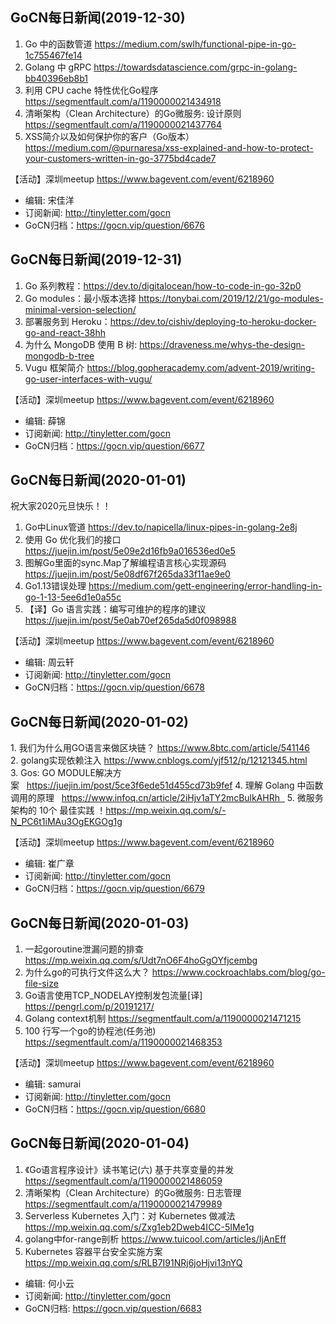 ## GoCN每日新闻(2019-12-30)

1. Go 中的函数管道 https://medium.com/swlh/functional-pipe-in-go-1c755467fe14
2. Golang 中 gRPC https://towardsdatascience.com/grpc-in-golang-bb40396eb8b1
3. 利用 CPU cache 特性优化Go程序 https://segmentfault.com/a/1190000021434918
4. 清晰架构（Clean Architecture）的Go微服务: 设计原则 https://segmentfault.com/a/1190000021437764
5. XSS简介以及如何保护你的客户（Go版本）https://medium.com/@purnaresa/xss-explained-and-how-to-protect-your-customers-written-in-go-3775bd4cade7

【活动】深圳meetup https://www.bagevent.com/event/6218960

- 编辑: 宋佳洋
- 订阅新闻: http://tinyletter.com/gocn
- GoCN归档：https://gocn.vip/question/6676

## GoCN每日新闻(2019-12-31)

1. Go 系列教程：https://dev.to/digitalocean/how-to-code-in-go-32p0
2. Go modules：最小版本选择 https://tonybai.com/2019/12/21/go-modules-minimal-version-selection/
3. 部署服务到 Heroku：https://dev.to/cishiv/deploying-to-heroku-docker-go-and-react-38hh
4. 为什么 MongoDB 使用 B 树: https://draveness.me/whys-the-design-mongodb-b-tree
5. Vugu 框架简介   https://blog.gopheracademy.com/advent-2019/writing-go-user-interfaces-with-vugu/

【活动】深圳meetup https://www.bagevent.com/event/6218960

- 编辑: 薛锦
- 订阅新闻: http://tinyletter.com/gocn
- GoCN归档：https://gocn.vip/question/6677

## GoCN每日新闻(2020-01-01)
祝大家2020元旦快乐！！

1. Go中Linux管道 https://dev.to/napicella/linux-pipes-in-golang-2e8j
2. 使用 Go 优化我们的接口 https://juejin.im/post/5e09e2d16fb9a016536ed0e5
3. 图解Go里面的sync.Map了解编程语言核心实现源码 https://juejin.im/post/5e08df67f265da33f11ae9e0
4. Go1.13错误处理 https://medium.com/gett-engineering/error-handling-in-go-1-13-5ee6d1e0a55c
5. 【译】Go 语言实践：编写可维护的程序的建议 https://juejin.im/post/5e0ab70ef265da5d0f098988

【活动】深圳meetup https://www.bagevent.com/event/6218960

- 编辑: 周云轩
- 订阅新闻: http://tinyletter.com/gocn
- GoCN归档：https://gocn.vip/question/6678


## GoCN每日新闻(2020-01-02)

1. 我们为什么用GO语言来做区块链？ https://www.8btc.com/article/541146
2. golang实现依赖注入 https://www.cnblogs.com/yjf512/p/12121345.html
3. Gos: GO MODULE解决方案   https://juejin.im/post/5ce3f6ede51d455cd73b9fef
4. 理解 Golang 中函数调用的原理   https://www.infoq.cn/article/2iHjv1aTY2mcBulkAHRh  
5. 微服务架构的 10个 最佳实践 ！https://mp.weixin.qq.com/s/-N_PC6t1iMAu3OgEKGOg1g

【活动】深圳meetup https://www.bagevent.com/event/6218960

- 编辑: 崔广章
- 订阅新闻: http://tinyletter.com/gocn
- GoCN归档：https://gocn.vip/question/6679


## GoCN每日新闻(2020-01-03)

1. 一起goroutine泄漏问题的排查 https://mp.weixin.qq.com/s/Udt7nO6F4hoGgOYfjcembg
2. 为什么go的可执行文件这么大？ https://www.cockroachlabs.com/blog/go-file-size
3. Go语言使用TCP_NODELAY控制发包流量[译] https://pengrl.com/p/20191217/
4. Golang context机制 https://segmentfault.com/a/1190000021471215
5. 100 行写一个go的协程池(任务池) https://segmentfault.com/a/1190000021468353

【活动】深圳meetup https://www.bagevent.com/event/6218960

- 编辑: samurai
- 订阅新闻: http://tinyletter.com/gocn
- GoCN归档：https://gocn.vip/question/6680

## GoCN每日新闻(2020-01-04)

1. 《Go语言程序设计》读书笔记(六) 基于共享变量的并发 https://segmentfault.com/a/1190000021486059
2. 清晰架构（Clean Architecture）的Go微服务: 日志管理 https://segmentfault.com/a/1190000021479989
3. Serverless Kubernetes 入门：对 Kubernetes 做减法 https://mp.weixin.qq.com/s/Zxg1eb2Dweb4ICC-5IMe1g
4. golang中for-range剖析 https://www.tuicool.com/articles/IjAnEff
5. Kubernetes 容器平台安全实施方案 https://mp.weixin.qq.com/s/RLB7I91NRj6joHjvi13nYQ

- 编辑: 何小云
- 订阅新闻: http://tinyletter.com/gocn
- GoCN归档: https://gocn.vip/question/6683
